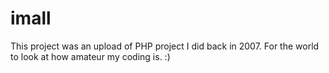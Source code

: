 # imall
This project was an upload of PHP project I did back in 2007. For the world to look at how amateur my coding is. :)
